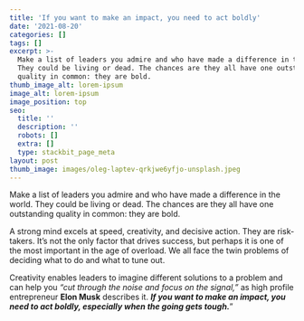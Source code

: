 ```yaml
---
title: 'If you want to make an impact, you need to act boldly'
date: '2021-08-20'
categories: []
tags: []
excerpt: >-
  Make a list of leaders you admire and who have made a difference in the world.
  They could be living or dead. The chances are they all have one outstanding
  quality in common: they are bold.
thumb_image_alt: lorem-ipsum
image_alt: lorem-ipsum
image_position: top
seo:
  title: ''
  description: ''
  robots: []
  extra: []
  type: stackbit_page_meta
layout: post
thumb_image: images/oleg-laptev-qrkjwe6yfjo-unsplash.jpeg
---
```

Make a list of leaders you admire and who have made a difference in the world. They could be living or dead. The chances are they all have one outstanding quality in common: they are bold.

A strong mind excels at speed, creativity, and decisive action. They are risk-takers. It’s not the only factor that drives success, but perhaps it is one of the most important in the age of overload. We all face the twin problems of deciding what to do and what to tune out.

Creativity enables leaders to imagine different solutions to a problem and can help you *“cut through the noise and focus on the signal,”* as high profile entrepreneur **Elon Musk** describes it. ***If you want to make an impact, you need to act boldly, especially when the going gets tough.***”
